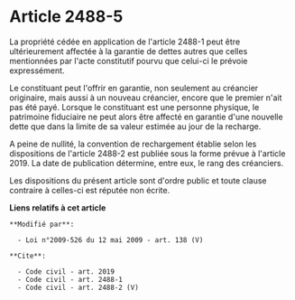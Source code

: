 # Article 2488-5

La propriété cédée en application de l'article 2488-1 peut être ultérieurement affectée à la garantie de dettes autres que
celles mentionnées par l'acte constitutif pourvu que celui-ci le prévoie expressément. 

Le constituant peut l'offrir en garantie, non seulement au créancier originaire, mais aussi à un nouveau créancier, encore
que le premier n'ait pas été payé. Lorsque le constituant est une personne physique, le patrimoine fiduciaire ne peut alors
être affecté en garantie d'une nouvelle dette que dans la limite de sa valeur estimée au jour de la recharge.

A peine de nullité, la convention de rechargement établie selon les dispositions de l'article 2488-2 est publiée sous la
forme prévue à l'article 2019. La date de publication détermine, entre eux, le rang des créanciers. 

Les dispositions du présent article sont d'ordre public et toute clause contraire à celles-ci est réputée non écrite.

**Liens relatifs à cet article**

	**Modifié par**:

	  - Loi n°2009-526 du 12 mai 2009 - art. 138 (V)

	**Cite**:

	  - Code civil - art. 2019
	  - Code civil - art. 2488-1
	  - Code civil - art. 2488-2 (V)

